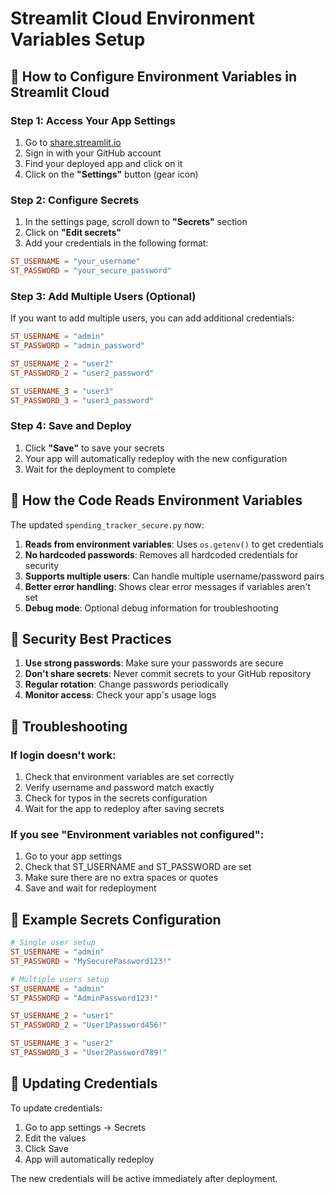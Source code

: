 # Streamlit Cloud Environment Variables Setup

## 🔐 How to Configure Environment Variables in Streamlit Cloud

### Step 1: Access Your App Settings
1. Go to [share.streamlit.io](https://share.streamlit.io)
2. Sign in with your GitHub account
3. Find your deployed app and click on it
4. Click on the **"Settings"** button (gear icon)

### Step 2: Configure Secrets
1. In the settings page, scroll down to **"Secrets"** section
2. Click on **"Edit secrets"**
3. Add your credentials in the following format:

```toml
ST_USERNAME = "your_username"
ST_PASSWORD = "your_secure_password"
```

### Step 3: Add Multiple Users (Optional)
If you want to add multiple users, you can add additional credentials:

```toml
ST_USERNAME = "admin"
ST_PASSWORD = "admin_password"

ST_USERNAME_2 = "user2"
ST_PASSWORD_2 = "user2_password"

ST_USERNAME_3 = "user3"
ST_PASSWORD_3 = "user3_password"
```

### Step 4: Save and Deploy
1. Click **"Save"** to save your secrets
2. Your app will automatically redeploy with the new configuration
3. Wait for the deployment to complete

## 🔧 How the Code Reads Environment Variables

The updated `spending_tracker_secure.py` now:

1. **Reads from environment variables**: Uses `os.getenv()` to get credentials
2. **No hardcoded passwords**: Removes all hardcoded credentials for security
3. **Supports multiple users**: Can handle multiple username/password pairs
4. **Better error handling**: Shows clear error messages if variables aren't set
5. **Debug mode**: Optional debug information for troubleshooting

## 🚨 Security Best Practices

1. **Use strong passwords**: Make sure your passwords are secure
2. **Don't share secrets**: Never commit secrets to your GitHub repository
3. **Regular rotation**: Change passwords periodically
4. **Monitor access**: Check your app's usage logs

## 🐛 Troubleshooting

### If login doesn't work:
1. Check that environment variables are set correctly
2. Verify username and password match exactly
3. Check for typos in the secrets configuration
4. Wait for the app to redeploy after saving secrets

### If you see "Environment variables not configured":
1. Go to your app settings
2. Check that ST_USERNAME and ST_PASSWORD are set
3. Make sure there are no extra spaces or quotes
4. Save and wait for redeployment

## 📝 Example Secrets Configuration

```toml
# Single user setup
ST_USERNAME = "admin"
ST_PASSWORD = "MySecurePassword123!"

# Multiple users setup
ST_USERNAME = "admin"
ST_PASSWORD = "AdminPassword123!"

ST_USERNAME_2 = "user1"
ST_PASSWORD_2 = "User1Password456!"

ST_USERNAME_3 = "user2"
ST_PASSWORD_3 = "User2Password789!"
```

## 🔄 Updating Credentials

To update credentials:
1. Go to app settings → Secrets
2. Edit the values
3. Click Save
4. App will automatically redeploy

The new credentials will be active immediately after deployment. 